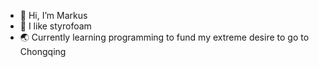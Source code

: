 - 👋 Hi, I’m Markus
- 👀 I like styrofoam
- 🌏 Currently learning programming to fund my extreme desire to go to Chongqing

<!---
MarkushFlo/MarkushFlo is a ✨ special ✨ repository because its `README.md` (this file) appears on your GitHub profile.
You can click the Preview link to take a look at your changes.
--->
